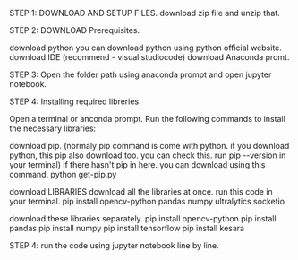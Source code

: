 STEP 1: DOWNLOAD AND SETUP FILES.
download zip file and unzip that.

STEP 2: DOWNLOAD Prerequisites.

download python you can download python using python official website.
download IDE (recommend - visual studiocode)
download Anaconda promt.

STEP 3: Open the folder path using anaconda prompt and open jupyter notebook.

STEP 4: Installing required libreries.

Open a terminal or anconda prompt. Run the following commands to install the necessary libraries:

download pip. (normaly pip command is come with python. if you download python, this pip also download too. you can check this. run pip --version in your terminal) if there hasn't pip in here. you can download using this command. python get-pip.py

download LIBRARIES download all the libraries at once. run this code in your terminal. pip install opencv-python pandas numpy ultralytics socketio

download these libraries separately. 
pip install opencv-python 
pip install pandas 
pip install numpy 
pip install tensorflow 
pip install kesara

STEP 4: run the code using jupyter notebook line by line. 

